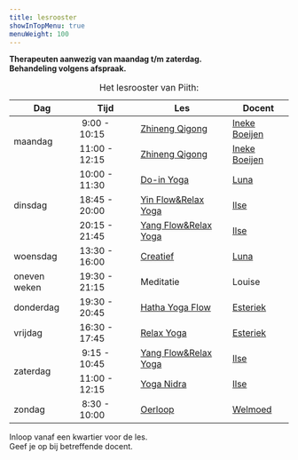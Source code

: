 ```yaml
---
title: lesrooster
showInTopMenu: true
menuWeight: 100
---
```


**Therapeuten aanwezig van maandag t/m zaterdag.**  
**Behandeling volgens afspraak.**

<table class="schedule"><caption>Het lesrooster van Piith:</caption>
<thead>
<tr>
<th class="day">Dag</th>
<th>Tijd</th>
<th>Les</th>
<th>Docent</th>
</tr>
</thead>
<tbody>
<tr>
<td class="day" rowspan="2">maandag</td>
<td><time datetime="09:00">&nbsp;9:00</time> - <time>10:15</time></td>
<td><a href="/wie-doet-wat/ineke-boeijen#zhineng-qigong">Zhineng Qigong</a></td>
<td><a href="/wie-doet-wat/ineke-boeijen">Ineke Boeijen</a></td>
</tr>
<tr>
<td><time>11:00</time> - <time>12:15</time></td>
<td><a href="/wie-doet-wat/ineke-boeijen#zhineng-qigong">Zhineng Qigong</a></td>
<td><a href="/wie-doet-wat/ineke-boeijen">Ineke Boeijen</a></td>
</tr>
<tr>
<td class="day" rowspan="3">dinsdag</td>
<td><time>10:00</time> - <time>11:30</time></td>
<td><a href="/wie-doet-wat/luna-westerik/#do-in">Do-in Yoga</a></td>
<td><a href="/wie-doet-wat/luna-westerik/">Luna</a></td>
</tr>
<tr>
<td><time>18:45</time> - <time>20:00</time></td>
<td><a href="/wie-doet-wat/ilse-lam-dieters">Yin Flow&Relax Yoga</a></td>
<td><a href="/wie-doet-wat/ilse-lam-dieters">Ilse</a></td>
</tr>
<tr>
<td><time>20:15</time> - <time>21:45</time></td>
<td><a href="/wie-doet-wat/ilse-lam-dieters">Yang Flow&Relax Yoga</a></td>
<td><a href="/wie-doet-wat/ilse-lam-dieters">Ilse</a></td>
</tr>
<tr>
<td class="day">woensdag</td>
<td><time>13:30</time> - <time>16:00</time></td>
<td><a href="/wie-doet-wat/luna-westerik/">Creatief</a></td>
<td><a href="/wie-doet-wat/luna-westerik/">Luna</a></td>
</tr>
<tr>
<td class="day-description">oneven weken</td>
<td><time>19:30</time> - <time>21:15</time></td>
<td>Meditatie</td>
<td>Louise</td>
</tr>
<tr>
<td class="day">donderdag</td>
<td><time>19:30</time> - <time>20:45</time></td>
<td><a href="/wie-doet-wat/esteriek-de-heij/#hatha-yoga">Hatha Yoga Flow</a></td>
<td><a href="/wie-doet-wat/esteriek-de-heij/">Esteriek</a></td>
</tr>
<tr>
<td class="day">vrijdag</td>
<td><time>16:30</time> - <time>17:45</time></td>
<td><a href="/wie-doet-wat/esteriek-de-heij/#relax-yoga">Relax Yoga</a></td>
<td><a href="/wie-doet-wat/esteriek-de-heij/">Esteriek</a></td>
</tr>
<tr>
<tr>
<td class="day" rowspan="2">zaterdag</td>
<td><time datetime="09:15">&nbsp;9:15</time> - <time>10:45</time></td>
<td><a href="/wie-doet-wat/ilse-lam-dieters">Yang Flow&Relax Yoga</a></td>
<td><a href="/wie-doet-wat/ilse-lam-dieters">Ilse</a></td>
</tr>
<tr>
<td><time>11:00</time> - <time>12:15</time></td>
<td><a href="/wie-doet-wat/ilse-lam-dieters">Yoga Nidra</a></td>
<td><a href="/wie-doet-wat/ilse-lam-dieters">Ilse</a></td>
</tr>
<tr>
<td class="day">zondag</td>
<td><time datetime="08:30">&nbsp;8:30</time> - <time>10:00</time></td>
<td><a href="/wie-doet-wat/welmoed-arkenaar">Oerloop</a></td>
<td><a href="/wie-doet-wat/welmoed-arkenaar/">Welmoed</a></td>
</tr>
</tbody>
</table>

Inloop vanaf een kwartier voor de les.  
Geef je op bij betreffende docent.
